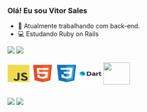 ### Olá! Eu sou Vitor Sales

- 💼 Atualmente trabalhando com back-end.
- 💻 Estudando Ruby on Rails

<div>
  <img height="180em" src="https://github-readme-stats.vercel.app/api?username=vitorsales05&show_icons=true&theme=dracula&include_all_commits=true&count_private=true"/>
  <img height="180px" src="https://github-readme-stats.vercel.app/api/top-langs/?username=vitorsales05&layout=compact&langs-count=16&theme=dracula"/>
</div>

<div style="display: inline_block"><br>
  <img align="center" height="40" width="50" src="https://raw.githubusercontent.com/devicons/devicon/master/icons/javascript/javascript-original.svg">
  <img align="center" height="40" width="50" src="https://raw.githubusercontent.com/devicons/devicon/master/icons/html5/html5-original.svg">
  <img align="center" height="40" width="50" src="https://raw.githubusercontent.com/devicons/devicon/master/icons/css3/css3-original.svg">
  <img align="center" height="40" width="50" src="https://raw.githubusercontent.com/devicons/devicon/master/icons/dart/dart-original-wordmark.svg">
  <img align="center" height="50" width="60" src="https://media-exp1.licdn.com/dms/image/C510BAQHBTmKhcEu9mw/company-logo_200_200/0/1519888851072?e=2147483647&v=beta&t=heWAlEAYWEXkA1muhvPY1G2imp9kdzC88AtFVo3CvvU">
</div>

##

<div>
  <a href="https://www.linkedin.com/in/vitor-sales-dos-santos-4a0a52203/" target="_blank"><img src="https://img.shields.io/badge/LinkedIn-0077B5?style=for-the-badge&logo=linkedin&logoColor=white" target="_blank"></a> 
  <a href="https://www.instagram.com/vitor_sales05/" ><img src="https://img.shields.io/badge/Instagram-E4405F?style=for-the-badge&logo=instagram&logoColor=white"></a>
</div>

